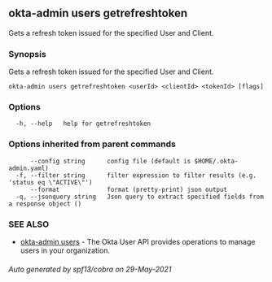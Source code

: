 ## okta-admin users getrefreshtoken

Gets a refresh token issued for the specified User and Client.

### Synopsis

Gets a refresh token issued for the specified User and Client.

```
okta-admin users getrefreshtoken <userId> <clientId> <tokenId> [flags]
```

### Options

```
  -h, --help   help for getrefreshtoken
```

### Options inherited from parent commands

```
      --config string      config file (default is $HOME/.okta-admin.yaml)
  -f, --filter string      filter expression to filter results (e.g. 'status eq \"ACTIVE\"')
      --format             format (pretty-print) json output
  -q, --jsonquery string   Json query to extract specified fields from a response object ()
```

### SEE ALSO

* [okta-admin users](okta-admin_users.md)	 - The Okta User API provides operations to manage users in your organization.

###### Auto generated by spf13/cobra on 29-May-2021
